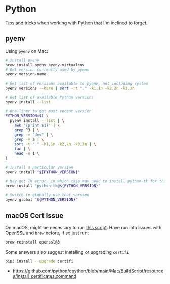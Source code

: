 # Python

Tips and tricks when working with Python that I'm inclined to forget.

## pyenv

Using `pyenv` on Mac:

```bash
# Install pyenv
brew install pyenv pyenv-virtualenv
# Get version currently used by pyenv
pyenv version-name

# Get list of versions available to pyenv, not including system
pyenv versions --bare | sort -rt "." -k1,1n -k2,2n -k3,3n

# Get list of available Python versions
pyenv install --list

# One-liner to get most recent version
PYTHON_VERSION=$( \
  pyenv install --list | \
    awk '{print $1}' | \
    grep ^3 | \
    grep -v "dev" | \
    grep -v a | \
    sort -t "." -k1,1n -k2,2n -k3,3n | \
    tac | \
    head -n 1 \
)

# Install a particular version
pyenv install "${PYTHON_VERSION}"

# May get TK error, in which case may need to install python-tk for that version
brew install "python-tk@${PYTHON_VERSION}"

# Switch to globally use that version
pyenv global "${PYTHON_VERSION}"
```

## macOS Cert Issue

On macOS, might be necessary to run [this script](https://github.com/python/cpython/blob/main/Mac/BuildScript/resources/install_certificates.command). Have run into issues with OpenSSL and `brew` before, if so just run:

```bash
brew reinstall openssl@3
```

Some answers also suggest installing or upgrading `certifi`

```bash
pip3 install --upgrade certifi
```

- <https://github.com/python/cpython/blob/main/Mac/BuildScript/resources/install_certificates.command>
